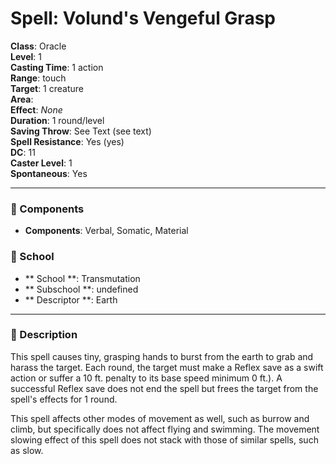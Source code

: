 
# Spell: Volund's Vengeful Grasp
**Class**: Oracle  
**Level**: 1  
**Casting Time**: 1 action  
**Range**: touch  
**Target**: 1 creature  
**Area**:   
**Effect**: _None_  
**Duration**: 1 round/level  
**Saving Throw**: See Text (see text)  
**Spell Resistance**: Yes (yes)  
**DC**: 11  
**Caster Level**: 1  
**Spontaneous**: Yes

---

### 🔮 Components
- **Components**: Verbal, Somatic, Material

### 🏫 School
- ** School **: Transmutation
- ** Subschool **: undefined
- ** Descriptor **: Earth
---

### 📜 Description
This spell causes tiny, grasping hands to burst from the earth to grab and harass the target. Each round, the target must make a Reflex save as a swift action or suffer a 10 ft. penalty to its base speed  minimum 0 ft.). A successful Reflex save does not end the spell but frees the target from the spell's effects for 1 round.

This spell affects other modes of movement as well, such as burrow and climb, but specifically does not affect flying and swimming. The movement slowing effect of this spell does not stack with those of similar spells, such as slow.

